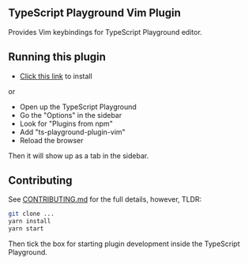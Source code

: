 ## TypeScript Playground Vim Plugin

Provides Vim keybindings for TypeScript Playground editor.

## Running this plugin

- [Click this link](https://www.typescriptlang.org/play?install-plugin=ts-playground-plugin-vim) to install

or

- Open up the TypeScript Playground
- Go the "Options" in the sidebar
- Look for "Plugins from npm"
- Add "ts-playground-plugin-vim"
- Reload the browser

Then it will show up as a tab in the sidebar.

## Contributing

See [CONTRIBUTING.md](./CONTRIBUTING.md) for the full details, however, TLDR:

```sh
git clone ...
yarn install
yarn start
```

Then tick the box for starting plugin development inside the TypeScript Playground.
